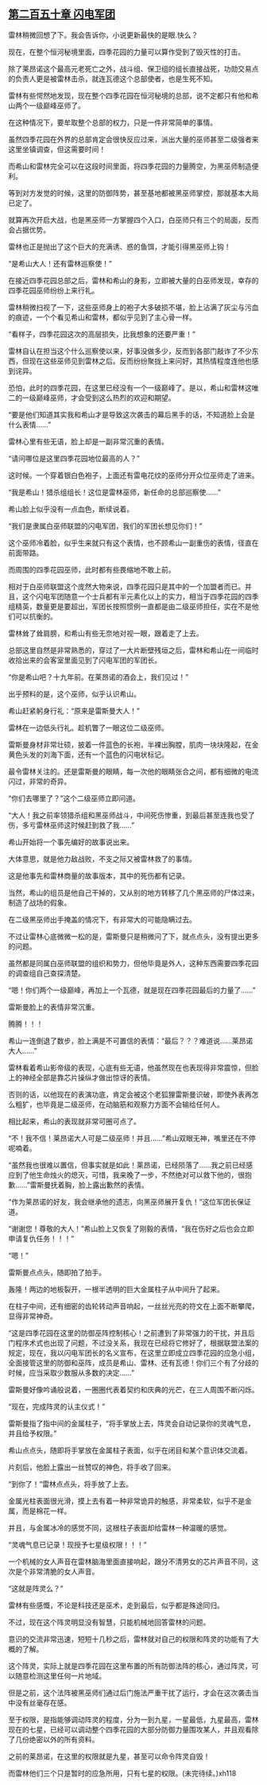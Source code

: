 ## [第二百五十章 闪电军团](https://www.xxbiquge.com/11_11222/8838614.html)


  雷林稍微回想了下。我会告诉你，小说更新最快的是眼.快么？

  现在，在整个恒河秘境里面，四季花园的力量可以算作受到了毁灭性的打击。

  除了莱昂诺这个最高元老死亡之外，战斗组、保卫组的组长直接战死，功勋交易点的负责人更是被雷林击杀，就连瓦德这个总部使者，也是生死不知。

  雷林有些愕然地发现，现在整个四季花园在恒河秘境的总部，说不定都只有他和希山两个一级巅峰巫师了。

  在这种情况下，要牟取整个总部的权力，只是一件非常简单的事情。

  虽然四季花园在外界的总部肯定会很快反应过来，派出大量的巫师甚至二级强者来这里坐镇调查，但这需要时间！

  而希山和雷林完全可以在这段时间里面，将四季花园的力量腾空，为黑巫师制造便利。

  等到对方发觉的时候，这里的防御阵势，甚至基地都被黑巫师掌控，那就基本大局已定了。

  就算再次开启大战，也是黑巫师一方掌握四个入口，白巫师只有三个的局面，反而会占据优势。

  雷林也正是抛出了这个巨大的充满诱、惑的鱼饵，才能引得黑巫师上钩！

  “是希山大人！还有雷林巡察使！”

  在接近四季花园总部之后，雷林和希山的身影，立即被大量的白巫师发现，幸存的四季花园巫师纷纷上来行礼。

  雷林稍微扫视了一下，这些巫师身上的袍子大多破损不堪，脸上沾满了灰尘与污血的痕迹，一个个看见希山和雷林，都似乎见到了主心骨一样。

  “看样子，四季花园这次的高层损失，比我想象的还要严重！”

  雷林自认在担当这个什么巡察使以来，好事没做多少，反而到各部门敲诈了不少东西，但现在这些巫师见到雷林之后。反而纷纷聚拢上来问好，其热情程度连他也感到诧异。

  恐怕，此时的四季花园，在这里已经没有一个一级巅峰了。是以，希山和雷林这唯二的一级巅峰巫师，才会受到这么热烈的欢迎和期望。

  “要是他们知道其实我和希山才是导致这次袭击的幕后黑手的话，不知道脸上会是什么表情……”

  雷林心里有些无语，脸上却是一副非常沉重的表情。

  “请问哪位是这里四季花园地位最高的人？”

  这时候。一个穿着银白色袍子，上面还有雷电花纹的巫师分开众位巫师走了进来。

  “我是希山！猎杀组组长！这位是雷林巫师，新任命的总部巡察使……”

  希山脸上似乎没有一点血色，断续说着。

  “我们是隶属白巫师联盟的闪电军团，我们的军团长想见你们！”

  这个巫师冷着脸，似乎生来就只有这个表情，也不顾希山一副重伤的表情，径直在前面带路。

  而周围的四季花园巫师，此时都有些畏缩地不敢上前。

  相对于白巫师联盟这个庞然大物来说，四季花园只是其中的一个加盟者而已。并且，这个闪电军团随意一个士兵都有半元素化以上的实力，相当于四季花园的四季组精英，数量更是要超出，军团长按照惯例一直都是由二级巫师担任，实在不是他们可以抗衡的。

  雷林耸了耸肩膀，和希山有些无奈地对视一眼，跟着走了上去。

  总部这里自然是非常熟悉的，穿过了一大片断壁残垣之后，雷林和希山在一间临时收拾出来的会客室里面见到了闪电军团的军团长。

  “你是希山吧？十九年前。在莱昂诺的酒会上，我们见过！”

  出乎预料的是，这个巫师，似乎认识希山。

  希山赶紧躬身行礼：“原来是雷斯曼大人！”

  雷林在一边低头行礼。趁机瞥了一眼这位二级巫师。

  雷斯曼身材非常壮硕，披着一件蓝色的长袍，半裸出胸膛，肌肉一块块隆起，在金黄色头发的刘海下面，还有一个蓝色的闪电状标记。

  最令雷林关注的。还是雷斯曼的眼睛，每一次他的眼睛张合之间，都有细微的电流闪过，非常的奇异。

  “你们去哪里了？”这个二级巫师立即问道。

  “大人！我之前率领猎杀组和黑巫师战斗，中间死伤惨重，到最后甚至连我也受了伤，多亏雷林巫师这时候赶到救了我……”

  希山开始将一个事先编好的故事说出来。

  大体意思，就是他力敌战败，不支之际又被雷林救了的事情。

  这是他事先和雷林商量的故事版本，其中的死伤都有记录。

  当然，希山的组员是他自己干掉的，又从别的地方转移了几个黑巫师的尸体过来，制造了战场的假象。

  在二级黑巫师出手掩盖的情况下，有非常大的可能隐瞒过去。

  不过让雷林心底微微一松的是，雷斯曼只是稍微问了下，就点点头，没有提出更多的问题。

  虽然都是同属白巫师联盟的组织和势力，但他毕竟是外人，这种东西需要四季花园的调查组自己查探清楚。

  “嗯！你们两个一级巅峰，再加上一个瓦德，就是现在四季花园最后的力量了……”

  雷斯曼脸上的表情非常沉重。

  腾腾！！！

  希山一连倒退了数步，脸上满是不可置信的表情：“最后？？？难道说……莱昂诺大人……”

  雷林看着希山影帝级的表现，心底有些无语，他虽然现在也表现得非常震惊，但脸上的神经全部是靠芯片操纵才做出惊讶的表情。

  否则的话，以他现在的表演功底，肯定会被这个老狐狸雷斯曼识破，即使外表再怎么粗犷，也毕竟是二级巫师，在动脑筋和观察力方面不会输给任何人。

  相比起来，希山的表现就非常可圈可点了。

  “不！我不信！莱昂诺大人可是二级巫师！并且……”希山双眼无神，嘴里还在不停呢喃着。

  “虽然我也很难以置信，但事实就是如此！莱昂诺，已经陨落了……我之前已经感应到了他生命烛火的熄灭，可惜，我来晚了一步，不然绝对可以救下他的，很抱歉……”雷斯曼抚着胸，脸上露出歉然的表情。

  “作为莱昂诺的好友，我会继承他的遗志，向黑巫师展开复仇！”这位军团长保证道。

  “谢谢您！尊敬的大人！”希山脸上又恢复了刚毅的表情，“我在伤好之后也会立即申请复仇任务！！！”

  “嗯！”

  雷斯曼点点头，随即拍了拍手。

  轰隆！两边的地板裂开，一根半透明的巨大金属柱子从中间升了起来。

  在柱子中间，还有细密的齿轮转动声音响起，一丝丝光亮的符文在上面不断攀爬，显得非常神奇。

  “这是四季花园在这里的防御巫阵控制核心！之前遭到了非常强力的干扰，并且后门程序术式也出现了问题，不过没关系，我现在已经将它修好了，根据联盟法案的规定，现在，我以闪电军团长的名义宣布，在这里立即成立四季花园的应急小组，全面接管这里的防御和巫阵，成员是希山、雷林、还有瓦德！你们三个有了分歧的时候，应当采取少数服从多数的决定……”

  雷斯曼好像吟诵般说着，一圈圈代表着契约和庆典的光芒，在三人周围不断闪烁。

  “现在，完成阵灵的认主仪式！”

  雷斯曼指了指中间的金属柱子，“将手掌放上去，阵灵会自动记录你的灵魂气息，并且给予权限。”

  希山点点头，随即将手掌放在金属柱子表面，似乎在闭目和某个意识体交流着。

  片刻后，他脸上露出一丝赞叹的神色，将手收了回来。

  “到你了！”雷林点点头，将手放了上去。

  金属光柱表面很光滑，摸上去有着一种非常诡异的触感，非常柔软，似乎不是金属，而是棉花一样。

  并且，与金属冰冷的感觉不同，这根柱子表面却给雷林一种温暖的感觉。

  “灵魂气息已记录！现授予七星级权限！！！”

  一个机械的女人声音在雷林脑海里面直接响起，跟分不清男女的芯片声音不同，这次是个非常清脆的女人声音。

  “这就是阵灵么？”

  雷林有些感慨，不论是科技还是巫术，走到最后，似乎都是殊途同归。

  不过，现在这个阵灵明显没有智慧，只能机械地回答雷林的问题。

  意识的交流非常迅速，短短十几秒之后，雷林就对自己的权限和阵灵的功能有了大概的了解。

  这个阵灵，实际上就是四季花园在这里布置的所有防御法阵的核心，通过阵灵，可以随意检测这里任何一片地域。

  但是之前，这个法阵被黑巫师们通过后门施法严重干扰了运行，才会在这次袭击当中没有丝毫存在感。

  至于权限，是指能够调动阵灵的程度，分为一到九星，一星最低，九星最高，雷林现在的七星，已经可以调动整个四季花园的大部分防御力量围攻某人，并且观看除了几份绝密以外的所有资料。

  之前的莱昂诺，在这里的权限就是九星，甚至可以命令阵灵自毁！

  而雷林他们三个只是暂时的应急所用，只有七星的权限。(未完待续。)xh118
